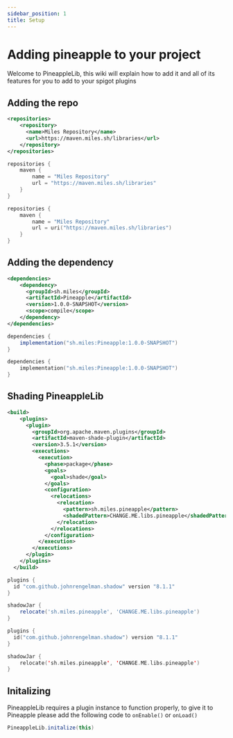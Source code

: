 ```yaml
---
sidebar_position: 1
title: Setup
---
```

# Adding pineapple to your project

Welcome to PineappleLib, this wiki will explain how to add it and all of its features for you to add to your spigot plugins  

## Adding the repo

```xml tab={"label":"Maven"}
<repositories>
    <repository>
      <name>Miles Repository</name>
      <url>https://maven.miles.sh/libraries</url>
    </repository>
</repositories>
```

```groovy tab={"label":"Gradle (Groovy)"}
repositories {
    maven {
        name = "Miles Repository"
        url = "https://maven.miles.sh/libraries"
    }
}
```

```kotlin tab={"label":"Gradle (Kotlin)"}
repositories {
    maven {
        name = "Miles Repository"
        url = uri("https://maven.miles.sh/libraries")
    }
}
```

## Adding the dependency

```xml tab={"label":"Maven"}
<dependencies>
    <dependency>
      <groupId>sh.miles</groupId>
      <artifactId>Pineapple</artifactId>
      <version>1.0.0-SNAPSHOT</version>
      <scope>compile</scope>
    </dependency>
</dependencies>
```

```groovy tab={"label":"Gradle (Groovy)"}
dependencies {
    implementation("sh.miles:Pineapple:1.0.0-SNAPSHOT")
}
```

```kotlin tab={"label":"Gradle (Kotlin)"}
dependencies {
    implementation("sh.miles:Pineapple:1.0.0-SNAPSHOT")
}
```

## Shading PineappleLib

```xml tab={"label":"Maven"}
<build>
    <plugins>
      <plugin>
        <groupId>org.apache.maven.plugins</groupId>
        <artifactId>maven-shade-plugin</artifactId>
        <version>3.5.1</version>
        <executions>
          <execution>
            <phase>package</phase>
            <goals>
              <goal>shade</goal>
            </goals>
            <configuration>
              <relocations>
                <relocation>
                  <pattern>sh.miles.pineapple</pattern>
                  <shadedPattern>CHANGE.ME.libs.pineapple</shadedPattern>
                </relocation>
              </relocations>
            </configuration>
          </execution>
        </executions>
      </plugin>
    </plugins>
  </build>
```

```groovy tab={"label":"Gradle (Groovy)"}
plugins {
  id "com.github.johnrengelman.shadow" version "8.1.1"
}

shadowJar {
    relocate('sh.miles.pineapple', 'CHANGE.ME.libs.pineapple')
}
```

```kotlin tab={"label":"Gradle (Kotlin)"}
plugins {
  id("com.github.johnrengelman.shadow") version "8.1.1"
}

shadowJar {
    relocate('sh.miles.pineapple', 'CHANGE.ME.libs.pineapple')
}
```

## Initalizing  

PineappleLib requires a plugin instance to function properly, to give it to Pineapple please add the following code to `onEnable()` or `onLoad()`

```java
PineappleLib.initalize(this)
```
